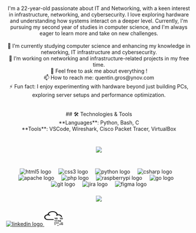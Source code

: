 <br clear="both">

<p align="center">I'm a 22-year-old passionate about IT and Networking, with a keen interest in infrastructure, networking, and cybersecurity. I love exploring hardware and understanding how systems interact on a deeper level. Currently, I'm pursuing my second year of studies in computer science, and I'm always eager to learn more and take on new challenges.<br><br>🌱 I’m currently studying computer science and enhancing my knowledge in networking, IT infrastructure and cybersecurity.<br>🔭 I’m working on networking and infrastructure-related projects in my free time.<br>💬 Feel free to ask me about everything !<br>📫 How to reach me: quentin.gros@ynov.com<br>⚡  Fun fact: I enjoy experimenting with hardware beyond just building PCs, exploring server setups and performance optimization.<br><br><br>## 🛠️ Technologies & Tools<br> **Languages**: Python, Bash, C<br> **Tools**: VSCode, Wireshark, Cisco Packet Tracer, VirtualBox</p>

###

<br clear="both">

<div align="center">
  <img height="116" src="https://media.giphy.com/media/xsE65jaPsUKUo/giphy.gif?cid=790b7611zbg4khethq6fn2uh7a7k5geveb1z17khlg18ztwe&ep=v1_gifs_search&rid=giphy.gif&ct=g"  />
</div>

###

<br clear="both">

<div align="center">
  <img src="https://cdn.jsdelivr.net/gh/devicons/devicon/icons/html5/html5-original.svg" height="30" alt="html5 logo"  />
  <img width="12" />
  <img src="https://cdn.jsdelivr.net/gh/devicons/devicon/icons/css3/css3-original.svg" height="30" alt="css3 logo"  />
  <img width="12" />
  <img src="https://cdn.jsdelivr.net/gh/devicons/devicon/icons/python/python-original.svg" height="30" alt="python logo"  />
  <img width="12" />
  <img src="https://cdn.jsdelivr.net/gh/devicons/devicon/icons/csharp/csharp-original.svg" height="30" alt="csharp logo"  />
  <img width="12" />
  <img src="https://cdn.jsdelivr.net/gh/devicons/devicon/icons/apache/apache-original.svg" height="30" alt="apache logo"  />
  <img width="12" />
  <img src="https://cdn.jsdelivr.net/gh/devicons/devicon/icons/php/php-original.svg" height="30" alt="php logo"  />
  <img width="12" />
  <img src="https://cdn.jsdelivr.net/gh/devicons/devicon/icons/raspberrypi/raspberrypi-original.svg" height="30" alt="raspberrypi logo"  />
  <img width="12" />
  <img src="https://cdn.jsdelivr.net/gh/devicons/devicon/icons/go/go-original.svg" height="30" alt="go logo"  />
  <img width="12" />
  <img src="https://cdn.jsdelivr.net/gh/devicons/devicon/icons/git/git-original.svg" height="30" alt="git logo"  />
  <img width="12" />
  <img src="https://cdn.jsdelivr.net/gh/devicons/devicon/icons/jira/jira-original.svg" height="30" alt="jira logo"  />
  <img width="12" />
  <img src="https://cdn.jsdelivr.net/gh/devicons/devicon/icons/figma/figma-original.svg" height="30" alt="figma logo"  />
</div>

###



###



###

<div align="center">
  <img src="https://profile-counter.glitch.me/Quent1grs/count.svg?"  />
</div>

###

<div align="left">
  <a href="https://www.linkedin.com/in/quentin-gros-b08b0b2b8/" target="_blank">
    <img src="https://raw.githubusercontent.com/maurodesouza/profile-readme-generator/master/src/assets/icons/social/linkedin/default.svg" width="52" height="40" alt="linkedin logo"  />
  </a>
  <img src="https://raw.githubusercontent.com/maurodesouza/profile-readme-generator/master/src/assets/icons/social/tryhackme/default.svg" width="52" height="40" alt="tryhackme logo"/>
</div>

###


